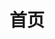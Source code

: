 # 首页

<VPNav/>



<script setup>
import {useData} from "vitepress"

</script>


<style lang="scss">

</style>